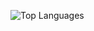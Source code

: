 ![Top Languages](https://github-readme-stats.vercel.app/api/top-langs/?username=DippyCoder&layout=compact&theme=vue-dark&show_icons=true&hide_border=true)
